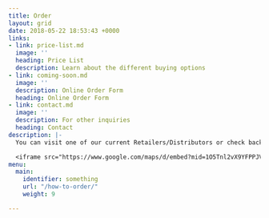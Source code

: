 ```yaml
---
title: Order
layout: grid
date: 2018-05-22 18:53:43 +0000
links:
- link: price-list.md
  image: ''
  heading: Price List
  description: Learn about the different buying options
- link: coming-soon.md
  image: ''
  description: Online Order Form
  heading: Online Order Form
- link: contact.md
  image: ''
  description: For other inquiries
  heading: Contact
description: |-
  You can visit one of our current Retailers/Distributors or check back for our online order form.

  <iframe src="https://www.google.com/maps/d/embed?mid=1O5Tnl2vX9YFPPJVzGz6iI2q9JQ8" width="640" height="480"></iframe>
menu:
  main:
    identifier: something
    url: "/how-to-order/"
    weight: 9

---
```

